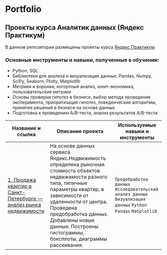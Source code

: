 # Portfolio

## Проекты курса Аналитик данных (Яндекс Практикум)

В данном репозитории размещены проекты курса [Яндекс Практикум](https://practicum.yandex.ru/data-analyst/ "Яндекс Практикум")

### Основные инструменты и навыки, полученные в обучении:

- Python, SQL
- Библиотеки для анализа и визуализации данных: Pandas, Numpy, SciPy, Seaborn, Plotly, Matplotlib
- Метрики и воронки, когортный анализ, юнит-экономика, пользовательские метрики
- Основы проверки гипотез в бизнесе, выбор метода проведения эксперимента, приоритизация гипотез, поведенческие алгоритмы, принятие решений в бизнесе на основе данных.
- Подготовка к проведению A/B-теста, анализ результатов A/B-теста


| Название и ссылка | Описание проекта | Используемые навыки и инструменты |
| ------ | ------ | ------ |
| [1. Продажа квартир в Санкт-Петербурге — анализ рынка недвижимости]([https://github.com/alexey-smk/data_analysis/tree/791feb81652d53197265dd217800c7ebbe0c75b5/1.%20Real_Estate_Market_Analysis]) | На основе данных сервиса Яндекс.Недвижимость определена рыночная стоимость объектов недвижимости разного типа, типичные параметры квартир, в зависимости от удаленности от центра. Проведена предобработка данных. Добавлены новые данные. Построены гистограммы, боксплоты, диаграммы рассеивания. | ``Предобработка данных`` ``Исследовательский анализ данных`` ``Визуализация данных`` ``Python`` ``Pandas`` ``Matplotlib`` |
